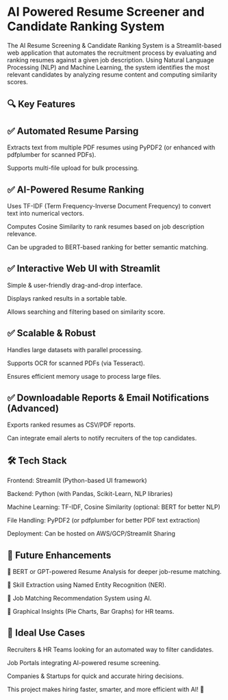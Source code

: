 # AI Powered Resume Screener and Candidate Ranking System

The AI Resume Screening & Candidate Ranking System is a Streamlit-based web application that automates the recruitment process by evaluating and ranking resumes against a given job description. Using Natural Language Processing (NLP) and Machine Learning, the system identifies the most relevant candidates by analyzing resume content and computing similarity scores.

## 🔍 Key Features

## ✅ Automated Resume Parsing

Extracts text from multiple PDF resumes using PyPDF2 (or enhanced with pdfplumber for scanned PDFs).

Supports multi-file upload for bulk processing.


## ✅ AI-Powered Resume Ranking

Uses TF-IDF (Term Frequency-Inverse Document Frequency) to convert text into numerical vectors.

Computes Cosine Similarity to rank resumes based on job description relevance.

Can be upgraded to BERT-based ranking for better semantic matching.



## ✅ Interactive Web UI with Streamlit

Simple & user-friendly drag-and-drop interface.

Displays ranked results in a sortable table.

Allows searching and filtering based on similarity score.



## ✅ Scalable & Robust

Handles large datasets with parallel processing.

Supports OCR for scanned PDFs (via Tesseract).

Ensures efficient memory usage to process large files.



## ✅ Downloadable Reports & Email Notifications (Advanced)

Exports ranked resumes as CSV/PDF reports.

Can integrate email alerts to notify recruiters of the top candidates.



## 🛠️ Tech Stack

Frontend: Streamlit (Python-based UI framework)

Backend: Python (with Pandas, Scikit-Learn, NLP libraries)

Machine Learning: TF-IDF, Cosine Similarity (optional: BERT for better NLP)

File Handling: PyPDF2 (or pdfplumber for better PDF text extraction)

Deployment: Can be hosted on AWS/GCP/Streamlit Sharing


## 🚀 Future Enhancements

🔹 BERT or GPT-powered Resume Analysis for deeper job-resume matching.

🔹 Skill Extraction using Named Entity Recognition (NER).

🔹 Job Matching Recommendation System using AI.

🔹 Graphical Insights (Pie Charts, Bar Graphs) for HR teams.

## 🎯 Ideal Use Cases

Recruiters & HR Teams looking for an automated way to filter candidates.

Job Portals integrating AI-powered resume screening.

Companies & Startups for quick and accurate hiring decisions.


This project makes hiring faster, smarter, and more efficient with AI! 🚀
